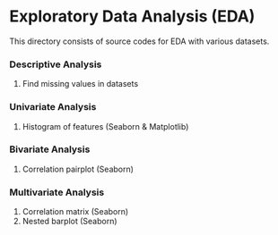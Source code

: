 # Exploratory Data Analysis (EDA)

This directory consists of source codes for EDA with various datasets.

### Descriptive Analysis
1. Find missing values in datasets

### Univariate Analysis
1. Histogram of features (Seaborn & Matplotlib)

### Bivariate Analysis
1. Correlation pairplot (Seaborn)

### Multivariate Analysis
1. Correlation matrix (Seaborn)
2. Nested barplot (Seaborn)

